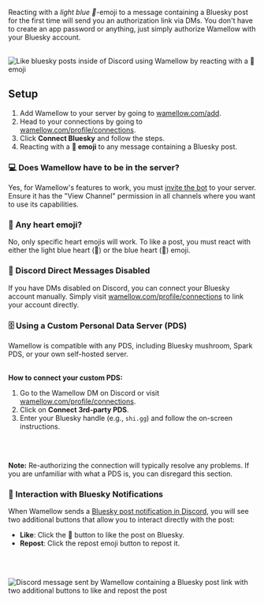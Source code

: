 Reacting with a *light blue 🩵*-emoji to a message containing a Bluesky post for the first time will send you an authorization link via DMs. You don't have to create an app password or anything, just simply authorize Wamellow with your Bluesky account.
<br />
<br />

![Like bluesky posts inside of Discord using Wamellow by reacting with a 🩵 emoji](/wamellow-bluesky-like.webp?fullwidth=true)

## Setup
1. Add Wamellow to your server by going to [wamellow.com/add](https://wamellow.com/add).
2. Head to your connections by going to [wamellow.com/profile/connections](https://wamellow.com/profile/connections).
3. Click **Connect Bluesky** and follow the steps.
4. Reacting with a **🩵 emoji** to any message containing a Bluesky post.

### 💻 Does Wamellow have to be in the server?
Yes, for Wamellow's features to work, you must [invite the bot](https://wamellow.com/add) to your server. Ensure it has the "View Channel" permission in all channels where you want to use its capabilities.

### 🩵 Any heart emoji?
No, only specific heart emojis will work. To like a post, you must react with either the light blue heart (🩵) or the blue heart (💙) emoji.

### 🤔 Discord Direct Messages Disabled
If you have DMs disabled on Discord, you can connect your Bluesky account manually. Simply visit [wamellow.com/profile/connections](https://wamellow.com/profile/connections) to link your account directly.

### 🗄️ Using a Custom Personal Data Server (PDS)
Wamellow is compatible with any PDS, including Bluesky mushroom, Spark PDS, or your own self-hosted server.
<br />
<br />

**How to connect your custom PDS:**
1.  Go to the Wamellow DM on Discord or visit [wamellow.com/profile/connections](https://wamellow.com/profile/connections).
2.  Click on **Connect 3rd-party PDS**.
3.  Enter your Bluesky handle (e.g., `shi.gg`) and follow the on-screen instructions.
<br />
<br />

**Note:** Re-authorizing the connection will typically resolve any problems. If you are unfamiliar with what a PDS is, you can disregard this section.

### 🚨 Interaction with Bluesky Notifications
When Wamellow sends a [Bluesky post notification in Discord](https://wamellow.com/docs/Notifications), you will see two additional buttons that allow you to interact directly with the post:

* **Like**: Click the 🩵 button to like the post on Bluesky.
* **Repost**: Click the repost emoji button to repost it.
<br />
<br />

![Discord message sent by Wamellow containing a Bluesky post link with two additional buttons to like and repost the post](https://preview.redd.it/like-bluesky-posts-inside-of-discord-with-wamellow-v0-yio08hyf6roe1.png?width=640&crop=smart&auto=webp&s=43ad0757ae82963d2e2e325d8dfee1799ca5bff9)